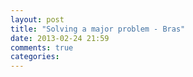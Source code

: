 ```yaml
---
layout: post
title: "Solving a major problem - Bras"
date: 2013-02-24 21:59
comments: true
categories: 
---
```

